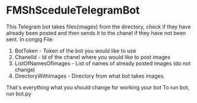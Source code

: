 # FMShSceduleTelegramBot
This Telegram bot takes files(images) from the directory, check if they have already been posted and then sends it to the chanel if they have not been sent.
In congig File:
1) BotToken - Token of the bot you would like to use
2) ChanelId - Id of the chanel where you would like to post images
3) ListOfNamesOfImages - List of names of already posted images (do not change)
4) DirectoryWithImages - Directory from what bot takes images

That's everything what you should change for working your bot
To run bot, run bot.py
